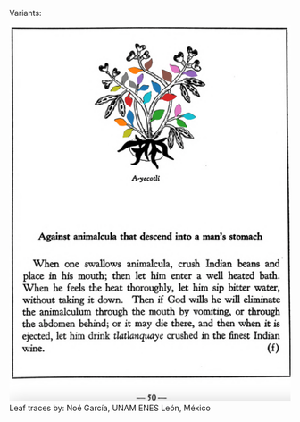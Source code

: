 Variants:   

![N_ID020_p050_01_A-yecotli.png](assets/N_ID020_p050_01_A-yecotli.png)  
Leaf traces by: Noé García, UNAM ENES León, México  
